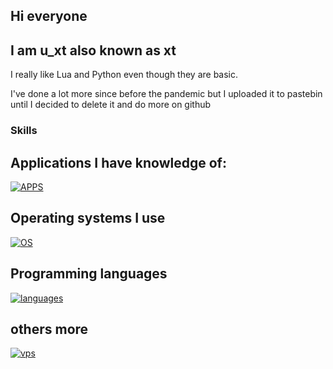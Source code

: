 ## Hi everyone
## I am u_xt also known as xt
I really like Lua and Python even though they are basic.

I've done a lot more since before the pandemic but I uploaded it to pastebin until I decided to delete it and do more on github

### Skills

## Applications I have knowledge of:
[![APPS](https://skillicons.dev/icons?i=vscode,visualstudio,blender,ps,robloxstudio,replit,github,discord,bots,ae)](https://skillicons.dev)

## Operating systems I use
[![OS](https://skillicons.dev/icons?i=windows,kali,arch,ubuntu,mint,linux)](https://skillicons.dev)

## Programming languages
[![languages](https://skillicons.dev/icons?i=py,lua,css,js,c,cs)](https://skillicons.dev)

## others more
[![vps](https://skillicons.dev/icons?i=aws,gcp,azure,react,vue)](https://skillicons.dev)
